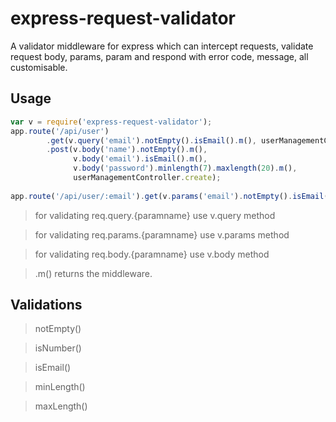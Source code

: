 # express-request-validator
A validator middleware for express which can intercept requests, validate request body, params, param and respond with error code, message, all customisable.

## Usage

```javascript
var v = require('express-request-validator');
app.route('/api/user')
		.get(v.query('email').notEmpty().isEmail().m(), userManagementController.listUsers)
		.post(v.body('name').notEmpty().m(), 
		      v.body('email').isEmail().m(),
		      v.body('password').minlength(7).maxlength(20).m(), 
		      userManagementController.create);
		      
app.route('/api/user/:email').get(v.params('email').notEmpty().isEmail().m(), userManagementController.readUser)		      
```		      

> for validating req.query.{paramname} use v.query method

> for validating req.params.{paramname} use v.params method

> for validating req.body.{paramname} use v.body method


> .m() returns the middleware.

## Validations

> notEmpty()

> isNumber()

> isEmail()

> minLength()

> maxLength()
